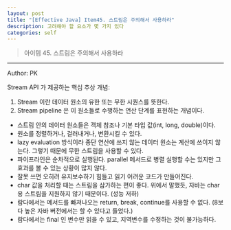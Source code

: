 ```yaml
---
layout: post
title: "[Effective Java] Item45. 스트림은 주의해서 사용하라"
description: 고려해야 할 요소가 몇 가지 있다
categories: self
---
```


> 아이템 45. 스트림은 주의해서 사용하라

-----

Author: PK

Stream API 가 제공하는 핵심 추상 개념:
1. Stream 이란 데이터 원소의 유한 또는 무한 시퀀스를 뜻한다.
2. Stream pipeline 은 이 원소들로 수행하는 연산 단계를 표현하는 개념이다.

* 스트림 안의 데이터 원소들은 객체 참조나 기본 타입 값(int, long, double)이다.
* 원소를 정렬하거나, 걸러내거나, 변환시킬 수 있다.
* lazy evaluation 방식이라 종단 연산에 쓰지 않는 데이터 원소는 계산에 쓰이지 않는다. 그렇기 때문에 무한 스트림을 사용할 수 있다.
* 파이프라인은 순차적으로 실행된다. parallel 메서드로 병렬 실행할 수는 있지만 그 효과를 볼 수 있는 상황이 많지 않다.
* 잘못 쓰면 오히려 유지보수하기 힘들고 읽기 어려운 코드가 만들어진다.
* char 값을 처리할 때는 스트림을 삼가하는 편이 좋다. 위에서 말했듯, 자바는 char 용 스트림을 지원하지 않기 때문이다. (성능 저하)
* 람다에서는 메서드를 빠져나오는 return, break, continue를 사용할 수 없다. (8보다 높은 자바 버전에서는 할 수 있다고 들었다.)
* 람다에서는 final 인 변수만 읽을 수 있고, 지역변수를 수정하는 것이 불가능하다.

